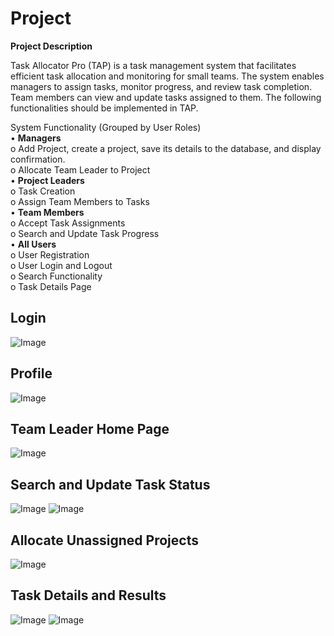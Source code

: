 # Project

**Project Description**

Task Allocator Pro (TAP) is a task management system that facilitates efficient task allocation 
and monitoring for small teams. The system enables managers to assign tasks, monitor 
progress, and review task completion. Team members can view and update tasks assigned 
to them. The following functionalities should be implemented in TAP. 

System Functionality (Grouped by User Roles)  
• **Managers**  
    o Add Project, create a project, save its details to the database, and display 
    confirmation.   
    o Allocate Team Leader to Project   
• **Project Leaders**   
    o Task Creation   
    o Assign Team Members to Tasks   
• **Team Members**   
    o Accept Task Assignments   
    o Search and Update Task Progress   
• **All Users**   
  o User Registration   
  o User Login and Logout   
  o Search Functionality   
  o Task Details Page 
  
## Login
![Image](https://github.com/user-attachments/assets/b22d1fa3-ab6b-4ed3-be76-23c7a62bf292)

## Profile
![Image](https://github.com/user-attachments/assets/cd5e3e53-5345-47b0-85d6-75c76b706bd9)

## Team Leader Home Page
![Image](https://github.com/user-attachments/assets/6a1489a5-08f3-4979-83da-0ef0c8f7f1ff)

## Search and Update Task Status
![Image](https://github.com/user-attachments/assets/c8a7e705-60dd-4e39-b657-f8e0060272b9)
![Image](https://github.com/user-attachments/assets/c76e4951-c241-4be7-a6b6-27cef6e694bc)

## Allocate Unassigned Projects
![Image](https://github.com/user-attachments/assets/887be7c6-ee7d-4582-ba67-33a18ee22136)

## Task Details and Results
![Image](https://github.com/user-attachments/assets/f84523cb-c946-424d-808c-3d6d3e3a3449)
![Image](https://github.com/user-attachments/assets/734bcc02-d470-484e-83b1-68afa0c2affe)

